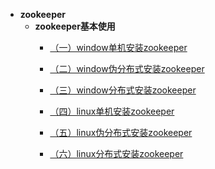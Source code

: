 * **zookeeper**
  * **zookeeper基本使用**
    * [（一）window单机安装zookeeper](docs/大数据/Zookeerper/Zookeeper基本使用/001.window单机安装zookeeper.md)

    * [（二）window伪分布式安装zookeeper](docs/大数据/Zookeerper/Zookeeper基本使用/001.window单机安装zookeeper.md)

    * [（三）window分布式安装zookeeper](docs/大数据/Zookeerper/Zookeeper基本使用/001.window单机安装zookeeper.md)

    * [（四）linux单机安装zookeeper](docs/大数据/Zookeerper/Zookeeper基本使用/001.window单机安装zookeeper.md)

    * [（五）linux伪分布式安装zookeeper](docs/大数据/Zookeerper/Zookeeper基本使用/001.window单机安装zookeeper.md)

    * [（六）linux分布式安装zookeeper](docs/大数据/Zookeerper/Zookeeper基本使用/001.window单机安装zookeeper.md)

      

    

